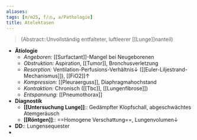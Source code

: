 ```yaml
---
aliases: 
tags: [m/m25, f/🫁, a/Pathologie]
title: Atelektasen
---
```

> (Abstract::Unvollständig entfalteter, luftleerer [[Lunge]]nanteil)
- **Ätiologie**
	- *Angeboren:* [[Surfactant]]-Mangel bei Neugeborenen
	- *Obstruktion:* Aspiration, [[Tumor]], Bronchusverletzung
	- *Resorption:* Ventilation-Perfusions-Verhältnis↓ ([[Euler-Liljestrand-Mechanismus]]), [[FiO2]]↑
	- *Kompression:* [[Pleuraerguss]], Diaphragmahochstand
	- *Kontraktion:* Chronisch ([[Tbc]], [[Lungenfibrose]])
	- *Entspannung:* [[Pneumothorax]]
- **Diagnostik**
	- **[[Untersuchung Lunge]]**:: Gedämpfter Klopfschall, abgeschwächtes Atemgeräusch
	- **[[Röntgen]]**:: ==Homogene Verschattung==, Lungenvolumen↓
- **DD**:: Lungensequester
- 